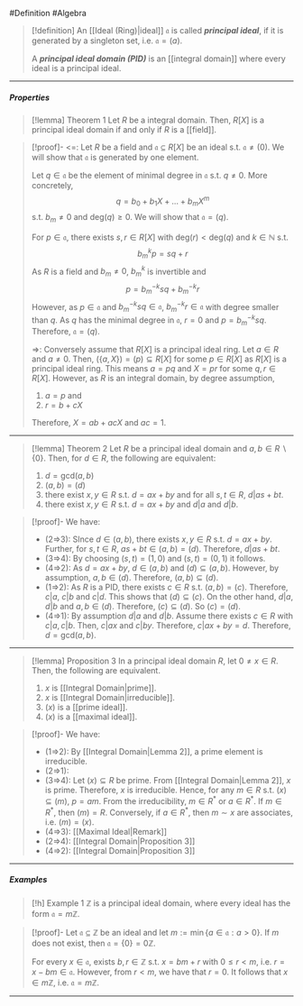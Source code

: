#Definition #Algebra

> [!definition]
> An [[Ideal (Ring)|ideal]] $\mathfrak{a}$ is called ***principal ideal***, if it is generated by a singleton set, i.e. $\mathfrak{a}=(a)$. 
> 
> A ***principal ideal domain (PID)*** is an [[integral domain]] where every ideal is a principal ideal.
---
##### Properties
> [!lemma] Theorem 1
> Let $R$ be a integral domain. Then, $R[X]$ is a principal ideal domain if and only if $R$ is a [[field]].

> [!proof]-
><=: Let $R$ be a field and $\mathfrak{a}\subseteq R[X]$ be an ideal s.t. $\mathfrak{a}\neq(0)$. We will show that $\mathfrak{a}$ is generated by one element. 
> 
> Let $q\in \mathfrak{a}$ be the element of minimal degree in $\mathfrak{a}$ s.t. $q\neq 0$. More concretely, $$q=b_{0}+b_{1}X+\dots+b_{m}X^m$$s.t. $b_{m}\neq 0$ and $\text{deg}(q)\geq 0$. We will show that $\mathfrak{a}=(q)$.
> 
> For $p\in \mathfrak{a}$, there exists $s,r\in R[X]$ with $\text{deg}(r)<\text{deg}(q)$ and $k\in \mathbb{N}$ s.t. $$b_{m}^kp=sq+r$$
> As $R$ is a field and $b_{m}\neq 0$, $b_{m}^k$ is invertible and $$p=b_{m}^{-k}sq+b_{m}^{-k}r$$However, as $p\in \mathfrak{a}$ and $b_{m}^{-k}sq\in \mathfrak{a}$, $b_{m}^{-k}r\in \mathfrak{a}$ with degree smaller than $q$. As $q$ has the minimal degree in $\mathfrak{a}$, $r=0$ and $p=b_{m}^{-k}sq$. Therefore, $\mathfrak{a}=(q)$. 
> 
> =>: Conversely assume that $R[X]$ is a principal ideal ring. Let $a\in R$ and $a\neq 0$. Then, $(\{ a,X \})=(p)\subseteq R[X]$ for some $p\in R[X]$ as $R[X]$ is a principal ideal ring. This means $a=pq$ and $X=pr$ for some $q,r\in R[X]$. However, as $R$ is an integral domain, by degree assumption, 
> 1. $a=p$ and
> 2. $r=b+cX$
>    
> Therefore, $X=ab+acX$ and $ac=1$. 
---
> [!lemma] Theorem 2
> Let $R$ be a principal ideal domain and $a,b\in R \backslash \{ 0 \}$. Then, for $d\in R$, the following are equivalent:
> 1. $d=\text{gcd}(a,b)$
> 2. $(a,b)=(d)$
> 3. there exist $x,y\in R$ s.t. $d=ax+by$ and for all $s,t\in R$, $d|as+bt$.
> 4. there exist $x,y\in R$ s.t. $d=ax+by$ and $d|a$ and $d|b$.

> [!proof]-
> We have: 
> - (2=>3): SInce $d\in (a,b)$, there exists $x,y\in R$ s.t. $d=ax+by$. Further, for $s,t\in R$, $as+bt\in (a,b)=(d)$. Therefore, $d|as+bt$.
> - (3=>4): By choosing $(s,t)=(1,0)$ and $(s,t)=(0,1)$ it follows.
> - (4=>2): As $d=ax+by$, $d\in (a,b)$ and $(d)\subseteq(a,b)$. However, by assumption, $a,b\in (d)$. Therefore, $(a,b)\subseteq(d)$.
> - (1=>2): As $R$ is a PID, there exists $c\in R$ s.t. $(a,b)=(c)$. Therefore, $c|a$, $c|b$ and  $c|d$. This shows that $(d)\subseteq(c)$. On the other hand, $d|a$, $d|b$ and $a,b\in (d)$. Therefore, $(c)\subseteq(d)$. So $(c)=(d)$.
> - (4=>1): By assumption $d|a$ and $d|b$. Assume there exists $c\in R$ with $c|a,c|b$. Then, $c|ax$ and $c|by$. Therefore, $c|ax+by=d$. Therefore, $d=\text{gcd}(a,b)$.
---
> [!lemma] Proposition 3
> In a principal ideal domain $R$, let $0\neq x\in R$. Then, the following are equivalent.
> 1. $x$ is [[Integral Domain|prime]].
> 2. $x$ is [[Integral Domain|irreducible]].
> 3. $(x)$ is a [[prime ideal]].
> 4. $(x)$ is a [[maximal ideal]].


> [!proof]-
> We have:
> - (1=>2): By [[Integral Domain|Lemma 2]], a prime element is irreducible.
> - (2=>1):
> - (3=>4): Let $(x)\subseteq R$ be prime. From [[Integral Domain|Lemma 2]], $x$ is prime. Therefore, $x$ is irreducible. Hence, for any $m\in R$ s.t. $(x)\subseteq(m)$, $p=am$. From the irreducibility, $m\in R^{*}$ or $a\in R^{*}$. If $m\in R^{*}$, then $(m)=R$. Conversely, if $a\in R^{*}$, then $m\sim x$ are associates, i.e. $(m)=(x)$.
> - (4=>3): [[Maximal Ideal|Remark]]
> - (2=>4): [[Integral Domain|Proposition 3]]
> - (4=>2): [[Integral Domain|Proposition 3]]
---
##### Examples
> [!h] Example 1
> $\mathbb{Z}$ is a principal ideal domain, where every ideal has the form $\mathfrak{a}=m\mathbb{Z}$. 

> [!proof]-
> Let $\mathfrak{a}\subseteq \mathbb{Z}$ be an ideal and let $m:= \min\{ a\in \mathfrak{a}:a>0 \}$. If $m$ does not exist, then $\mathfrak{a}=\{ 0 \}=0\mathbb{Z}$. 
> 
> For every $x\in \mathfrak{a}$, exists $b,r\in \mathbb{Z}$ s.t. $x=bm+r$ with $0\leq r<m$, i.e. $r=x-bm\in \mathfrak{a}$. However, from $r<m$, we have that $r=0$. It follows that $x\in m\mathbb{Z}$, i.e. $\mathfrak{a}=m\mathbb{Z}$.
---